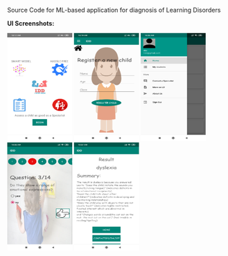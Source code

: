 Source Code for ML-based application for diagnosis of Learning Disorders

<b>UI Screenshots:</b>

<div align = "left">
  <img src = "/Screenshots/Screenshot_2019-11-02-10-17-08-953_com.example.idd.png" width = "150px" height="250px">
  <img src = "/Screenshots/Screenshot_2019-11-02-10-19-30-143_com.example.idd.png" width = "150px" height="250px">
  <img src = "/Screenshots/Screenshot_2019-11-02-10-22-11-075_com.example.idd.png" width = "150px" height="250px">
  <img src = "/Screenshots/Screenshot_2019-11-02-10-22-47-016_com.example.idd.png" width = "150px" height="250px">
  <img src = "/Screenshots/Screenshot_2019-11-02-10-27-18-897_com.example.idd.png" width = "150px" height="250px">
</div>  

